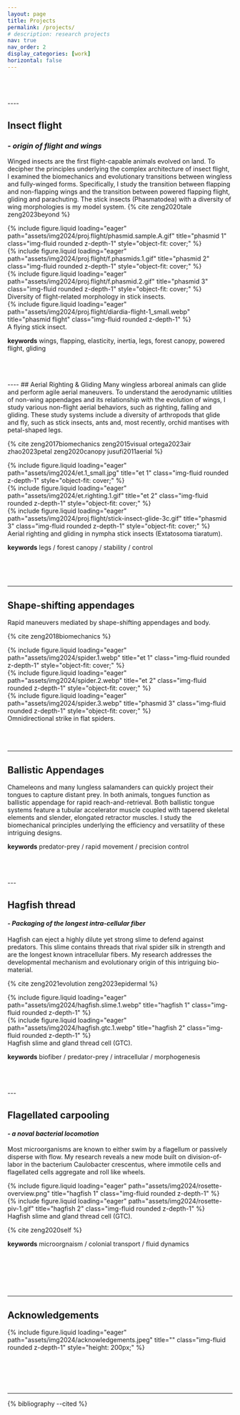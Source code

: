 ```yaml
---
layout: page
title: Projects
permalink: /projects/
# description: research projects
nav: true
nav_order: 2
display_categories: [work]
horizontal: false
---
```


<!-- Empty space separator -->
<div style="height: 50px;"></div>
----

## Insect flight 
### <em>- origin of flight and wings</em>

Winged insects are the first flight-capable animals evolved on land. To decipher the principles underlying the complex architecture of insect flight, I examined the biomechanics and evolutionary transitions between wingless and fully-winged forms. Specifically, I study the transition between flapping and non-flapping wings and the transition between powered flapping flight, gliding and parachuting. The stick insects (Phasmatodea) with a diversity of wing morphologies is my model system. 
{% cite zeng2020tale zeng2023beyond %}



<div class="row">
    <div class="col-md-4 mt-3">
        {% include figure.liquid loading="eager" path="assets/img2024/proj.flight/phasmid.sample.A.gif" title="phasmid 1" class="img-fluid rounded z-depth-1" style="object-fit: cover;" %}
    </div>
    <div class="col-md-4 mt-3">
        {% include figure.liquid loading="eager" path="assets/img2024/proj.flight/f.phasmids.1.gif" title="phasmid 2" class="img-fluid rounded z-depth-1" style="object-fit: cover;" %}
    </div>
    <div class="col-md-4 mt-3">
        {% include figure.liquid loading="eager" path="assets/img2024/proj.flight/f.phasmid.2.gif" title="phasmid 3" class="img-fluid rounded z-depth-1" style="object-fit: cover;" %}
    </div>
</div>
<div class="caption text-center">
    Diversity of flight-related morphology in stick insects.
</div>

<div class="d-flex justify-content-center mt-3">
    <div class="col-md-6">
        {% include figure.liquid loading="eager" path="assets/img2024/proj.flight/diardia-flight-1_small.webp" title="phasmid flight" class="img-fluid rounded z-depth-1" %}
    </div>
</div>
<div class="caption text-center">
    A flying stick insect.
</div>

<strong>keywords</strong>
wings, flapping, elasticity, inertia, legs, forest canopy, powered flight, gliding 


<!-- Empty space separator -->
<div style="height: 50px;"></div>
---- 
## Aerial Righting & Gliding 
Many wingless arboreal animals can glide and perform agile aerial maneuvers. To understand the aerodynamic utilities of non-wing appendages and its relationship with the evolution of wings, I study various non-flight aerial behaviors, such as righting, falling and gliding. These study systems include a diversity of arthropods that glide and fly, such as stick insects, ants and, most recently, orchid mantises with petal-shaped legs. 

{% cite zeng2017biomechanics zeng2015visual ortega2023air zhao2023petal zeng2020canopy jusufi2011aerial %}

<div class="row">
    <div class="col-md-4 mt-3">
        {% include figure.liquid loading="eager" path="assets/img2024/et.1_small.jpg" title="et 1" class="img-fluid rounded z-depth-1" style="object-fit: cover;" %}
    </div>
    <div class="col-md-4 mt-3">
        {% include figure.liquid loading="eager" path="assets/img2024/et.righting.1.gif" title="et 2" class="img-fluid rounded z-depth-1" style="object-fit: cover;" %}
    </div>
    <div class="col-md-4 mt-3">
        {% include figure.liquid loading="eager" path="assets/img2024/proj.flight/stick-insect-glide-3c.gif" title="phasmid 3" class="img-fluid rounded z-depth-1" style="object-fit: cover;" %}
    </div>
</div>
<div class="caption text-center">
    Aerial righting and gliding in nympha stick insects (Extatosoma tiaratum).
</div>

<strong>keywords</strong>
legs / forest canopy / stability / control 



<!-- Empty space separator -->
<div style="height: 50px;"></div>

----
## Shape-shifting appendages 
Rapid maneuvers mediated by shape-shifting appendages and body. 

{% cite zeng2018biomechanics  %}


<div class="row">
    <div class="col-md-4 mt-3">
        {% include figure.liquid loading="eager" path="assets/img2024/spider.1.webp" title="et 1" class="img-fluid rounded z-depth-1" style="object-fit: cover;" %}
    </div>
    <div class="col-md-4 mt-3">
        {% include figure.liquid loading="eager" path="assets/img2024/spider.2.webp" title="et 2" class="img-fluid rounded z-depth-1" style="object-fit: cover;" %}
    </div>
    <div class="col-md-4 mt-3">
        {% include figure.liquid loading="eager" path="assets/img2024/spider.3.webp" title="phasmid 3" class="img-fluid rounded z-depth-1" style="object-fit: cover;" %}
    </div>
</div>
<div class="caption text-center">
    Omnidirectional strike in flat spiders.
</div>


<!-- Section 1 -->
<div class="content-section">
    <!-- Your content here -->
</div>

<!-- Empty space separator -->
<div style="height: 50px;"></div>

---
## Ballistic Appendages 

Chameleons and many lungless salamanders can quickly project their tongues to capture distant prey. In both animals, tongues function as ballistic appendage for rapid reach-and-retrieval. Both ballistic tongue systems feature a tubular accelerator muscle coupled with tapered skeletal elements and slender, elongated retractor muscles. I study the biomechanical principles underlying the efficiency and versatility of these intriguing designs. 

<strong>keywords</strong>
predator-prey / rapid movement / precision control 




<!-- Empty space separator -->
<div style="height: 50px;"></div>
---

## Hagfish thread 
#### <em> - Packaging of the longest intra-cellular fiber </em>

Hagfish can eject a highly dilute yet strong slime to defend against predators. This slime contains threads that rival spider silk in strength and are the longest known intracellular fibers. My research addresses the developmental mechanism and evolutionary origin of this intriguing bio-material. 

{% cite zeng2021evolution zeng2023epidermal %}

<div class="row">
    <div class="col-md-8 mt-3">
        {% include figure.liquid loading="eager" path="assets/img2024/hagfish.slime.1.webp" title="hagfish 1" class="img-fluid rounded z-depth-1" %}
    </div>
    <div class="col-md-4 mt-3">
        {% include figure.liquid loading="eager" path="assets/img2024/hagfish.gtc.1.webp" title="hagfish 2" class="img-fluid rounded z-depth-1" %}
    </div>
</div>
<div class="caption text-center">
    Hagfish slime and gland thread cell (GTC).
</div>


<strong>keywords</strong>
biofiber / predator-prey / intracellular / morphogenesis 



<!-- Empty space separator -->
<div style="height: 50px;"></div>
---

## Flagellated carpooling 
#### <em>- a noval bacterial locomotion</em>

Most microorganisms are known to either swim by a flagellum or passively disperse with flow. My research reveals a new mode built on division-of-labor in the bacterium Caulobacter crescentus, where immotile cells and flagellated cells aggregate and roll like wheels. 


<div class="row">
    <div class="col-md-6 mt-3">
        {% include figure.liquid loading="eager" path="assets/img2024/rosette-overview.png" title="hagfish 1" class="img-fluid rounded z-depth-1" %}
    </div>
    <div class="col-md-6 mt-3">
        {% include figure.liquid loading="eager" path="assets/img2024/rosette-piv-1.gif" title="hagfish 2" class="img-fluid rounded z-depth-1" %}
    </div>
</div>
<div class="caption text-center">
    Hagfish slime and gland thread cell (GTC).
</div>



{% cite zeng2020self %}


<strong>keywords</strong>
microorgnaism / colonial transport / fluid dynamics 


<!-- Empty space separator -->
<div style="height: 80px;"></div>

---
## Acknowledgements 

<div class="d-flex justify-content-center mt-3">
    {% include figure.liquid loading="eager" path="assets/img2024/acknowledgements.jpeg" title="" class="img-fluid rounded z-depth-1" style="height: 200px;" %}
</div>



<!-- Empty space separator -->
<div style="height: 80px;"></div>

---
{% bibliography --cited %}

